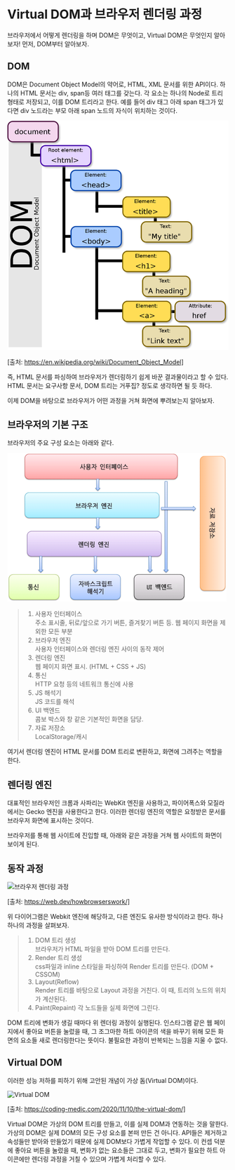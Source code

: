 # Virtual DOM과 브라우저 렌더링 과정

브라우저에서 어떻게 렌더링을 하며 DOM은 무엇이고, Virtual DOM은 무엇인지 알아보자!
먼저, DOM부터 알아보자.

## DOM

DOM은 Document Object Model의 약어로, HTML, XML 문서를 위한 API이다.
하나의 HTML 문서는 div, span등 여러 태그를 갖는다.
각 요소는 하나의 Node로 트리 형태로 저장되고, 이를 DOM 트리라고 한다.
예를 들어 div 태그 아래 span 태그가 있다면 div 노드라는 부모 아래 span 노드의 자식이 위치하는 것이다.

![DOM](./../../../assets/img/posts/web/dom-03.png)

[출처: https://en.wikipedia.org/wiki/Document_Object_Model]

즉, HTML 문서를 파싱하여 브라우저가 렌더링하기 쉽게 바꾼 결과물이라고 할 수 있다.
HTML 문서는 요구사항 문서, DOM 트리는 거푸집? 정도로 생각하면 될 듯 하다.

이제 DOM을 바탕으로 브라우저가 어떤 과정을 거쳐 화면에 뿌려보는지 알아보자.

## 브라우저의 기본 구조

브라우저의 주요 구성 요소는 아래와 같다.

![브라우저 구성](./../../../assets/img/posts/web/dom-01.png)

>1. 사용자 인터페이스  
>주소 표시줄, 뒤로/앞으로 가기 버튼, 즐겨찾기 버튼 등. 웹 페이지 화면을 제외한 모든 부분
>2. 브라우저 엔진  
>사용자 인터페이스와 렌더링 엔진 사이의 동작 제어
>3. 렌더링 엔진  
>웹 페이지 화면 표시. (HTML + CSS + JS)
>4. 통신  
>HTTP 요청 등의 네트워크 통신에 사용
>5. JS 해석기  
>JS 코드를 해석
>6. UI 백엔드  
>콤보 박스와 창 같은 기본적인 화면을 담당.
>7. 자료 저장소  
>LocalStorage/캐시

여기서 렌더링 엔진이 HTML 문서를 DOM 트리로 변환하고, 화면에 그려주는 역할을 한다.

## 렌더링 엔진

대표적인 브라우저인 크롬과 사파리는 WebKit 엔진을 사용하고, 파이어폭스와 모질라에서는 Gecko 엔진을 사용한다고 한다. 이러한 렌더링 엔진의 역할은 요청받은 문서를 브라우저 화면에 표시하는 것이다.

브라우저를 통해 웹 사이트에 진입할 때, 아래와 같은 과정을 거쳐 웹 사이트의 화면이 보이게 된다.

## 동작 과정

![브라우저 렌더링 과정](./../../../assets/img/posts/web/dom-02.png)

[출처: https://web.dev/howbrowserswork/]

위 다이어그램은 Webkit 엔진에 해당하고, 다른 엔진도 유사한 방식이라고 한다.
하나하나의 과정을 살펴보자.

>1. DOM 트리 생성    
>브라우저가 HTML 파일을 받아 DOM 트리를 만든다.
>2. Render 트리 생성  
>css파일과 inline 스타일을 파싱하여 Render 트리를 만든다. (DOM + CSSOM)
>3. Layout(Reflow)  
>Render 트리를 바탕으로 Layout 과정을 거친다. 이 때, 트리의 노드의 위치가 계산된다.
>4. Paint(Repaint)
>각 노드들을 실제 화면에 그린다.

DOM 트리에 변화가 생길 때마다 위 렌더링 과정이 실행된다.
인스타그램 같은 웹 페이지에서 좋아요 버튼을 눌렀을 때, 그 조그마한 하트 아이콘의 색을 바꾸기 위해 모든 화면의 요소들 새로 렌더링한다는 뜻이다.
불필요한 과정이 반복되는 느낌을 지울 수 없다.

## Virtual DOM

이러한 성능 저하를 피하기 위해 고안된 개념이 가상 돔(Virtual DOM)이다.

![Virtual DOM](./../../../assets/img/posts/web/dom-04.png)

[출처: https://coding-medic.com/2020/11/10/the-virtual-dom/]

Virtual DOM은 가상의 DOM 트리를 만들고, 이를 실제 DOM과 연동하는 것을 말한다.
가상의 DOM은 실제 DOM의 모든 구성 요소를 본떠 만든 건 아니다.
API들은 제거하고 속성들만 받아와 만들었기 때문에 실제 DOM보다 가볍게 작업할 수 있다.
이 컨셉 덕분에 좋아요 버튼을 눌렀을 때, 변화가 없는 요소들은 그대로 두고, 변화가 필요한 하트 아이콘에만 렌더링 과정을 거칠 수 있으며 가볍게 처리할 수 있다.
